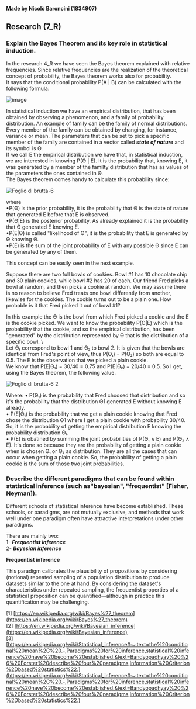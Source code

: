 **Made by Nicolò Baroncini (1834907)**

## Research (7_R)
### Explain the Bayes Theorem and its key role in statistical induction.
In the research 4_R we have seen the Bayes theorem explained with relative frequencies. Since relative frequencies are the realization of the theoretical concept of probability, the Bayes theorem works also for probability. \
It says that the conditional probability P(A | B) can be calculated with the following formula:

![image](https://user-images.githubusercontent.com/78324346/138822456-dd78013c-dffc-463d-890a-372d1f861e38.png)

In statistical induction we have an empirical distribution, that has been obtained by observing a phenomenon, and a family of probability distribution. An example of family can be the family of normal distributions. Every member of the family can be obtained by changing, for instance, variance or mean. The parameters that can be set to pick a specific member of the family are contained in a vector called ***state of nature*** and its symbol is Θ. \
If we call E the empirical distribution we have that, in statistical induction, we are interested in knowing P(Θ | E). It is the probability that, knowing E, it was generated by a member of the familty distribution that has as values of the parameters the ones contained in Θ. \
The Bayes theorem comes handy to calculate this probability since:

![Foglio di brutta-6](https://user-images.githubusercontent.com/78324346/138826607-5c2497f8-cac3-4abf-9ee1-2ff3fc659c0b.jpg)

where\
•P(Θ) is the prior probability, it is the probability that Θ is the state of nature that generated E before that E is observed. \
•P(Θ|E) is the posterior probability. As already explained it is the probability that Θ generated E knowing E. \
•P(E|Θ) is called "likelihood of Θ", it is the probability that E is generated by Θ knowing Θ.\
•P(E) is the sum of the joint probability of E with any possible Θ since E can be generated by any of them.

This concept can be easily seen in the next example.

Suppose there are two full bowls of cookies. Bowl #1 has 10 chocolate chip and 30 plain cookies, while bowl #2 has 20 of each. Our friend Fred picks a bowl at random, and then picks a cookie at random. We may assume there is no reason to believe Fred treats one bowl differently from another, likewise for the cookies. The cookie turns out to be a plain one. How probable is it that Fred picked it out of bowl #1?

In this example the Θ is the bowl from which Fred picked a cookie and the E is the cookie picked. We want to know the probability P(Θ|E) which is the probability that the cookie, and so the empirical distribution, has been "generated" by the distribution represented by Θ that is the distribution of a specific bowl. \ \
Let Θ₁ correspond to bowl 1 and Θ₂ to bowl 2. It is given that the bowls are identical from Fred's point of view, thus P(Θ₁) = P(Θ₂) so both are equal to 0.5. The E is the observation that we picked a plain cookie. \
We know that P(E|Θ₁) = 30/40 = 0.75 and P(E|Θ₂) = 20/40 = 0.5.
So I get, using the Bayes theorem, the following value.

![Foglio di brutta-6 2](https://user-images.githubusercontent.com/78324346/138833383-b5e2c8a7-bbd5-4471-ab04-a71df449c50f.jpg)

Where:
• P(Θ₁) is the probability that Fred choosed that distribution and so it's the probability that the distribution Θ1 generated E without knowing E already.\
• P(E|Θ₁) is the probability that we get a plain cookie knowing that Fred chose the distribution Θ1 where I get a plain cookie with probability 30/40. So, it is the probability of getting the empirical distribution E knowing the probability distribution Θ₁.\
• P(E) is obatined by summing the joint probabilities of P(Θ₁ ∧ E) and P(Θ₂ ∧ E). It's done so because they are the probability of getting a plain cookie when is chosen Θ₁ or Θ₂ as distribution. They are all the cases that can occur when getting a plain cookie. So, the probability of getting a plain cookie is the sum of those two joint probabilities.


### Describe the different paradigms that can be found within statistical inference (such as"bayesian", "frequentist" [Fisher, Neyman]).

Different schools of statistical inference have become established. These schools, or paradigms, are not mutually exclusive, and methods that work well under one paradigm often have attractive interpretations under other paradigms.

There are mainly two: \
1- ***Frequentist inference*** \
2- ***Bayesian inference***

**Frequentist inference** 

This paradigm calibrates the plausibility of propositions by considering (notional) repeated sampling of a population distribution to produce datasets similar to the one at hand. By considering the dataset's characteristics under repeated sampling, the frequentist properties of a statistical proposition can be quantified—although in practice this quantification may be challenging.

[1] [https://en.wikipedia.org/wiki/Bayes%27_theorem](https://en.wikipedia.org/wiki/Bayes%27_theorem) \
[2] [https://en.wikipedia.org/wiki/Bayesian_inference](https://en.wikipedia.org/wiki/Bayesian_inference) \
[3] [https://en.wikipedia.org/wiki/Statistical_inference#:~:text=the%20conditional%20mean%2C%20.-,Paradigms%20for%20inference,statistical%20inference%20have%20become%20established.&text=Bandyopadhyay%20%26%20Forster%20describe%20four%20paradigms,Information%20Criterion%2Dbased%20statistics%22.](https://en.wikipedia.org/wiki/Statistical_inference#:~:text=the%20conditional%20mean%2C%20.-,Paradigms%20for%20inference,statistical%20inference%20have%20become%20established.&text=Bandyopadhyay%20%26%20Forster%20describe%20four%20paradigms,Information%20Criterion%2Dbased%20statistics%22.)
